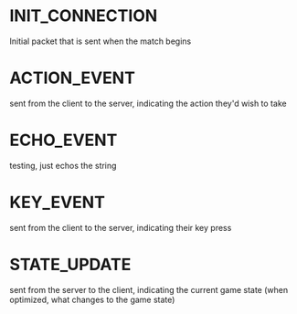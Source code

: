 # INIT_CONNECTION
Initial packet that is sent when the match begins

# ACTION_EVENT 
sent from the client to the server, indicating the action they'd wish to take

# ECHO_EVENT 
testing, just echos the string

# KEY_EVENT
sent from the client to the server, indicating their key press

# STATE_UPDATE
sent from the server to the client, indicating the current game state (when optimized, what changes to the game state)
